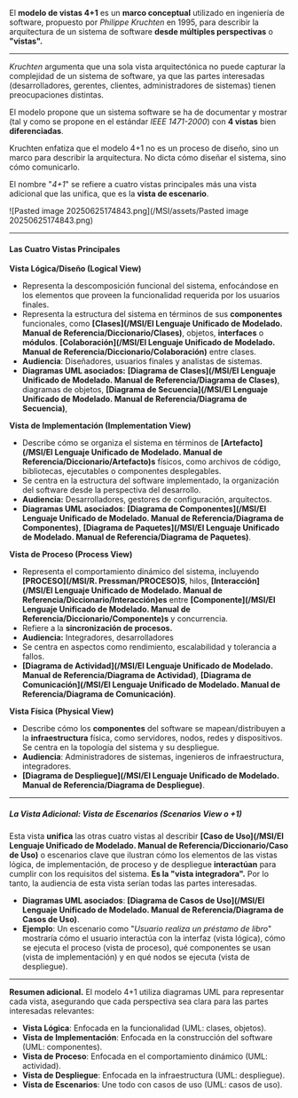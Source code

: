 El **modelo de vistas 4+1** es un **marco conceptual** utilizado en ingeniería de software, propuesto por *Philippe Kruchten* en 1995, para describir la arquitectura de un sistema de software **desde múltiples perspectivas** o **"vistas".**
****
*Kruchten* argumenta que una sola vista arquitectónica no puede capturar la complejidad de un sistema de software, ya que las partes interesadas (desarrolladores, gerentes, clientes, administradores de sistemas) tienen preocupaciones distintas.

El modelo propone que un sistema software se ha de documentar y mostrar (tal y como se propone en el estándar *IEEE 1471-2000*) con **4 vistas** bien **diferenciadas**. 

Kruchten enfatiza que el modelo 4+1 no es un proceso de diseño, sino un marco para describir la arquitectura. No dicta cómo diseñar el sistema, sino cómo comunicarlo.

El nombre "*4+1*" se refiere a cuatro vistas principales más una vista adicional que las unifica, que es la **vista de escenario**.

![Pasted image 20250625174843.png](/MSI/assets/Pasted image 20250625174843.png)
****
#### **Las Cuatro Vistas Principales**
**Vista Lógica/Diseño (Logical View)**

- Representa la descomposición funcional del sistema, enfocándose en los elementos que proveen la funcionalidad requerida por los usuarios finales.
- Representa la estructura del sistema en términos de sus **componentes** funcionales, como **[Clases](/MSI/El Lenguaje Unificado de Modelado. Manual de Referencia/Diccionario/Clases)**, objetos, **interfaces** o **módulos**. **[Colaboración](/MSI/El Lenguaje Unificado de Modelado. Manual de Referencia/Diccionario/Colaboración)** entre clases.
- **Audiencia**: Diseñadores, usuarios finales y analistas de sistemas.
- **Diagramas UML asociados:** **[Diagrama de Clases](/MSI/El Lenguaje Unificado de Modelado. Manual de Referencia/Diagrama de Clases)**, diagramas de objetos, **[Diagrama de Secuencia](/MSI/El Lenguaje Unificado de Modelado. Manual de Referencia/Diagrama de Secuencia)**,

**Vista de Implementación (Implementation View)**

- Describe cómo se organiza el sistema en términos de **[Artefacto](/MSI/El Lenguaje Unificado de Modelado. Manual de Referencia/Diccionario/Artefacto)s** físicos, como archivos de código, bibliotecas, ejecutables o componentes desplegables. 
- Se centra en la estructura del software implementado, la organización del software desde la perspectiva del desarrollo. 
- **Audiencia:** Desarrolladores, gestores de configuración, arquitectos.
- **Diagramas UML asociados**: **[Diagrama de Componentes](/MSI/El Lenguaje Unificado de Modelado. Manual de Referencia/Diagrama de Componentes)**, **[Diagrama de Paquetes](/MSI/El Lenguaje Unificado de Modelado. Manual de Referencia/Diagrama de Paquetes)**.

**Vista de Proceso (Process View)**

- Representa el comportamiento dinámico del sistema, incluyendo **[PROCESO](/MSI/R. Pressman/PROCESO)S**, hilos, **[Interacción](/MSI/El Lenguaje Unificado de Modelado. Manual de Referencia/Diccionario/Interacción)es** entre **[Componente](/MSI/El Lenguaje Unificado de Modelado. Manual de Referencia/Diccionario/Componente)s** y concurrencia. 
- Refiere a la **sincronización de procesos.**
- **Audiencia:** Integradores, desarrolladores 
- Se centra en aspectos como rendimiento, escalabilidad y tolerancia a fallos.
-  **[Diagrama de Actividad](/MSI/El Lenguaje Unificado de Modelado. Manual de Referencia/Diagrama de Actividad)**, **[Diagrama de Comunicación](/MSI/El Lenguaje Unificado de Modelado. Manual de Referencia/Diagrama de Comunicación)**.

**Vista Física (Physical View)**

- Describe cómo los **componentes** del software se mapean/distribuyen a la **infraestructura** física, como servidores, nodos, redes y dispositivos. Se centra en la topología del sistema y su despliegue.
- **Audiencia**: Administradores de sistemas, ingenieros de infraestructura, integradores.
- **[Diagrama de Despliegue](/MSI/El Lenguaje Unificado de Modelado. Manual de Referencia/Diagrama de Despliegue)**.
****
##### **La Vista Adicional: Vista de Escenarios (Scenarios View o +1)**
Esta vista **unifica** las otras cuatro vistas al describir **[Caso de Uso](/MSI/El Lenguaje Unificado de Modelado. Manual de Referencia/Diccionario/Caso de Uso)** o escenarios clave que ilustran cómo los elementos de las vistas lógica, de implementación, de proceso y de despliegue **interactúan** para cumplir con los requisitos del sistema. **Es la "vista integradora".**
Por lo tanto, la audiencia de esta vista serían todas las partes interesadas.

- **Diagramas UML asociados**: **[Diagrama de Casos de Uso](/MSI/El Lenguaje Unificado de Modelado. Manual de Referencia/Diagrama de Casos de Uso)**.
- **Ejemplo**: Un escenario como "*Usuario realiza un préstamo de libro*" mostraría cómo el usuario interactúa con la interfaz (vista lógica), cómo se ejecuta el proceso (vista de proceso), qué componentes se usan (vista de implementación) y en qué nodos se ejecuta (vista de despliegue).
****
**Resumen adicional.**
El modelo 4+1 utiliza diagramas UML para representar cada vista, asegurando que cada perspectiva sea clara para las partes interesadas relevantes:

- **Vista Lógica**: Enfocada en la funcionalidad (UML: clases, objetos).
- **Vista de Implementación**: Enfocada en la construcción del software (UML: componentes).
- **Vista de Proceso**: Enfocada en el comportamiento dinámico (UML:  actividad).
- **Vista de Despliegue**: Enfocada en la infraestructura (UML: despliegue).
- **Vista de Escenarios**: Une todo con casos de uso (UML: casos de uso).